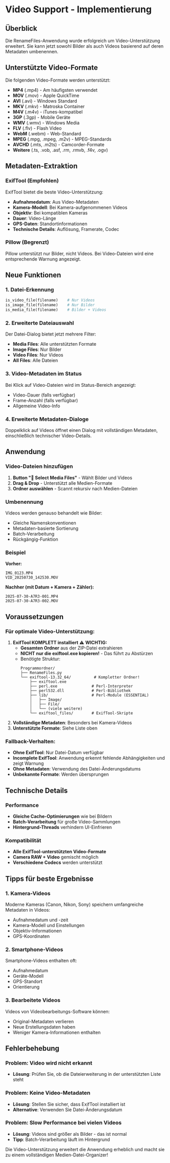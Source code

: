 # Video Support - Implementierung

## Überblick

Die RenameFiles-Anwendung wurde erfolgreich um Video-Unterstützung erweitert. Sie kann jetzt sowohl Bilder als auch Videos basierend auf deren Metadaten umbenennen.

## Unterstützte Video-Formate

Die folgenden Video-Formate werden unterstützt:
- **MP4** (.mp4) - Am häufigsten verwendet
- **MOV** (.mov) - Apple QuickTime
- **AVI** (.avi) - Windows Standard
- **MKV** (.mkv) - Matroska Container
- **M4V** (.m4v) - iTunes-kompatibel
- **3GP** (.3gp) - Mobile Geräte
- **WMV** (.wmv) - Windows Media
- **FLV** (.flv) - Flash Video
- **WebM** (.webm) - Web-Standard
- **MPEG** (.mpg, .mpeg, .m2v) - MPEG-Standards
- **AVCHD** (.mts, .m2ts) - Camcorder-Formate
- **Weitere** (.ts, .vob, .asf, .rm, .rmvb, .f4v, .ogv)

## Metadaten-Extraktion

### ExifTool (Empfohlen)
ExifTool bietet die beste Video-Unterstützung:
- **Aufnahmedatum**: Aus Video-Metadaten
- **Kamera-Modell**: Bei Kamera-aufgenommenen Videos
- **Objektiv**: Bei kompatiblen Kameras
- **Dauer**: Video-Länge
- **GPS-Daten**: Standortinformationen
- **Technische Details**: Auflösung, Framerate, Codec

### Pillow (Begrenzt)
Pillow unterstützt nur Bilder, nicht Videos. Bei Video-Dateien wird eine entsprechende Warnung angezeigt.

## Neue Funktionen

### 1. Datei-Erkennung
```python
is_video_file(filename)    # Nur Videos
is_image_file(filename)    # Nur Bilder  
is_media_file(filename)    # Bilder + Videos
```

### 2. Erweiterte Dateiauswahl
Der Datei-Dialog bietet jetzt mehrere Filter:
- **Media Files**: Alle unterstützten Formate
- **Image Files**: Nur Bilder
- **Video Files**: Nur Videos
- **All Files**: Alle Dateien

### 3. Video-Metadaten im Status
Bei Klick auf Video-Dateien wird im Status-Bereich angezeigt:
- Video-Dauer (falls verfügbar)
- Frame-Anzahl (falls verfügbar)
- Allgemeine Video-Info

### 4. Erweiterte Metadaten-Dialoge
Doppelklick auf Videos öffnet einen Dialog mit vollständigen Metadaten, einschließlich technischer Video-Details.

## Anwendung

### Video-Dateien hinzufügen
1. **Button "📄 Select Media Files"** - Wählt Bilder und Videos
2. **Drag & Drop** - Unterstützt alle Medien-Formate
3. **Ordner auswählen** - Scannt rekursiv nach Medien-Dateien

### Umbenennung
Videos werden genauso behandelt wie Bilder:
- Gleiche Namenskonventionen
- Metadaten-basierte Sortierung
- Batch-Verarbeitung
- Rückgängig-Funktion

### Beispiel
**Vorher:**
```
IMG_0123.MP4
VID_20250730_142530.MOV
```

**Nachher (mit Datum + Kamera + Zähler):**
```
2025-07-30-A7R3-001.MP4
2025-07-30-A7R3-002.MOV
```

## Voraussetzungen

### Für optimale Video-Unterstützung:
1. **ExifTool KOMPLETT installiert** ⚠️ **WICHTIG:**
   - **Gesamten Ordner** aus der ZIP-Datei extrahieren
   - **NICHT nur die exiftool.exe kopieren!** - Das führt zu Abstürzen
   - Benötigte Struktur:
     ```
     Programmordner/
     ├── RenameFiles.py
     └── exiftool-13.32_64/          # Kompletter Ordner!
         ├── exiftool.exe
         ├── perl.exe               # Perl-Interpreter
         ├── perl532.dll            # Perl-Bibliothek
         ├── lib/                   # Perl-Module (ESSENTIAL)
         │   ├── Image/
         │   ├── File/
         │   └── (viele weitere)
         └── exiftool_files/        # ExifTool-Skripte
     ```
2. **Vollständige Metadaten**: Besonders bei Kamera-Videos
3. **Unterstützte Formate**: Siehe Liste oben

### Fallback-Verhalten:
- **Ohne ExifTool**: Nur Datei-Datum verfügbar
- **Incomplete ExifTool**: Anwendung erkennt fehlende Abhängigkeiten und zeigt Warnung
- **Ohne Metadaten**: Verwendung des Datei-Änderungsdatums
- **Unbekannte Formate**: Werden übersprungen

## Technische Details

### Performance
- **Gleiche Cache-Optimierungen** wie bei Bildern
- **Batch-Verarbeitung** für große Video-Sammlungen
- **Hintergrund-Threads** verhindern UI-Einfrieren

### Kompatibilität
- **Alle ExifTool-unterstützten Video-Formate**
- **Camera RAW + Video** gemischt möglich
- **Verschiedene Codecs** werden unterstützt

## Tipps für beste Ergebnisse

### 1. Kamera-Videos
Moderne Kameras (Canon, Nikon, Sony) speichern umfangreiche Metadaten in Videos:
- Aufnahmedatum und -zeit
- Kamera-Modell und Einstellungen
- Objektiv-Informationen
- GPS-Koordinaten

### 2. Smartphone-Videos
Smartphone-Videos enthalten oft:
- Aufnahmedatum
- Geräte-Modell
- GPS-Standort
- Orientierung

### 3. Bearbeitete Videos
Videos von Videobearbeitungs-Software können:
- Original-Metadaten verlieren
- Neue Erstellungsdaten haben
- Weniger Kamera-Informationen enthalten

## Fehlerbehebung

### Problem: Video wird nicht erkannt
- **Lösung**: Prüfen Sie, ob die Dateierweiterung in der unterstützten Liste steht

### Problem: Keine Video-Metadaten
- **Lösung**: Stellen Sie sicher, dass ExifTool installiert ist
- **Alternative**: Verwenden Sie Datei-Änderungsdatum

### Problem: Slow Performance bei vielen Videos
- **Lösung**: Videos sind größer als Bilder - das ist normal
- **Tipp**: Batch-Verarbeitung läuft im Hintergrund

Die Video-Unterstützung erweitert die Anwendung erheblich und macht sie zu einem vollständigen Medien-Datei-Organizer!
